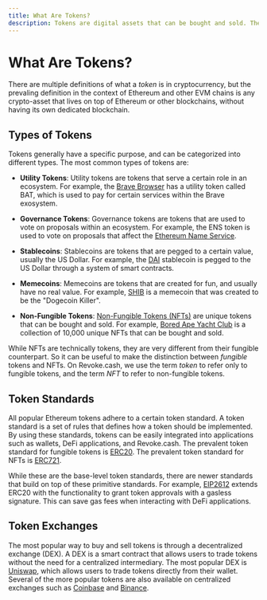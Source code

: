 ```yaml
---
title: What Are Tokens?
description: Tokens are digital assets that can be bought and sold. There are different kinds of tokens, like governance tokens or stablecoins. Learn more about tokens.
---
```


# What Are Tokens?

There are multiple definitions of what a _token_ is in cryptocurrency, but the prevaling definition in the context of Ethereum and other EVM chains is any crypto-asset that lives on top of Ethereum or other blockchains, without having its own dedicated blockchain.

## Types of Tokens

Tokens generally have a specific purpose, and can be categorized into different types. The most common types of tokens are:

- **Utility Tokens**: Utility tokens are tokens that serve a certain role in an ecosystem. For example, the [Brave Browser](https://brave.com/) has a utility token called BAT, which is used to pay for certain services within the Brave exosystem.

- **Governance Tokens**: Governance tokens are tokens that are used to vote on proposals within an ecosystem. For example, the ENS token is used to vote on proposals that affect the [Ethereum Name Service](https://ens.domains/).

- **Stablecoins**: Stablecoins are tokens that are pegged to a certain value, usually the US Dollar. For example, the [DAI](https://makerdao.com/) stablecoin is pegged to the US Dollar through a system of smart contracts.

- **Memecoins**: Memecoins are tokens that are created for fun, and usually have no real value. For example, [SHIB](https://shibatoken.com/) is a memecoin that was created to be the "Dogecoin Killer".

- **Non-Fungible Tokens**: [Non-Fungible Tokens (NFTs)](/learn/basics/what-are-nfts) are unique tokens that can be bought and sold. For example, [Bored Ape Yacht Club](https://boredapeyachtclub.com/) is a collection of 10,000 unique NFTs that can be bought and sold.

While NFTs are technically tokens, they are very different from their fungible counterpart. So it can be useful to make the distinction between _fungible_ tokens and NFTs. On Revoke.cash, we use the term _token_ to refer only to fungible tokens, and the term _NFT_ to refer to non-fungible tokens.

## Token Standards

All popular Ethereum tokens adhere to a certain token standard. A token standard is a set of rules that defines how a token should be implemented. By using these standards, tokens can be easily integrated into applications such as wallets, DeFi applications, and Revoke.cash. The prevalent token standard for fungible tokens is [ERC20](https://eips.ethereum.org/EIPS/eip-20). The prevalent token standard for NFTs is [ERC721](https://eips.ethereum.org/EIPS/eip-721).

While these are the base-level token standards, there are newer standards that build on top of these primitive standards. For example, [EIP2612](https://eips.ethereum.org/EIPS/eip-2612) extends ERC20 with the functionality to grant token approvals with a gasless signature. This can save gas fees when interacting with DeFi applications.

## Token Exchanges

The most popular way to buy and sell tokens is through a decentralized exchange (DEX). A DEX is a smart contract that allows users to trade tokens without the need for a centralized intermediary. The most popular DEX is [Uniswap](https://uniswap.org/), which allows users to trade tokens directly from their wallet. Several of the more popular tokens are also available on centralized exchanges such as [Coinbase](https://www.coinbase.com/) and [Binance](https://www.binance.com/).
